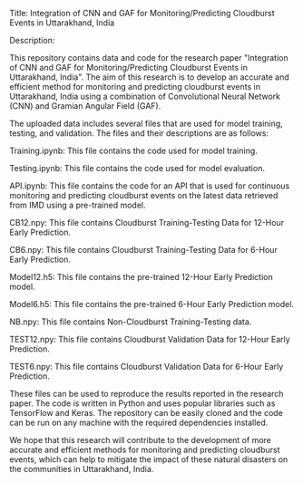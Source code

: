 Title: Integration of CNN and GAF for Monitoring/Predicting Cloudburst Events in Uttarakhand, India

Description:

This repository contains data and code for the research paper "Integration of CNN and GAF for Monitoring/Predicting Cloudburst Events in Uttarakhand, India". The aim of this research is to develop an accurate and efficient method for monitoring and predicting cloudburst events in Uttarakhand, India using a combination of Convolutional Neural Network (CNN) and Gramian Angular Field (GAF).

The uploaded data includes several files that are used for model training, testing, and validation. The files and their descriptions are as follows:

Training.ipynb: This file contains the code used for model training.

Testing.ipynb: This file contains the code used for model evaluation.

API.ipynb: This file contains the code for an API that is used for continuous monitoring and predicting cloudburst events on the latest data retrieved from IMD using a pre-trained model.

CB12.npy: This file contains Cloudburst Training-Testing Data for 12-Hour Early Prediction.

CB6.npy: This file contains Cloudburst Training-Testing Data for 6-Hour Early Prediction.

Model12.h5: This file contains the pre-trained 12-Hour Early Prediction model.

Model6.h5: This file contains the pre-trained 6-Hour Early Prediction model.

NB.npy: This file contains Non-Cloudburst Training-Testing data.

TEST12.npy: This file contains Cloudburst Validation Data for 12-Hour Early Prediction.

TEST6.npy: This file contains Cloudburst Validation Data for 6-Hour Early Prediction.

These files can be used to reproduce the results reported in the research paper. The code is written in Python and uses popular libraries such as TensorFlow and Keras. The repository can be easily cloned and the code can be run on any machine with the required dependencies installed.

We hope that this research will contribute to the development of more accurate and efficient methods for monitoring and predicting cloudburst events, which can help to mitigate the impact of these natural disasters on the communities in Uttarakhand, India.
